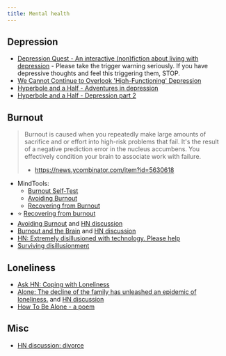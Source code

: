```yaml
---
title: Mental health
---
```

## Depression

- [Depression Quest - An interactive (non)fiction about living with depression](http://www.depressionquest.com/dqfinal.html) - Please take the trigger warning seriously. If you have depressive thoughts and feel this triggering them, STOP.
- [We Cannot Continue to Overlook 'High-Functioning' Depression ](https://themighty.com/2016/05/high-functioning-depression-we-cant-overlook-the-overachievers/)
- [Hyperbole and a Half - Adventures in depression](http://hyperboleandahalf.blogspot.com/2011/10/adventures-in-depression.html)
- [Hyperbole and a Half - Depression part 2](http://hyperboleandahalf.blogspot.com/2013/05/depression-part-two.html)

## Burnout

> Burnout is caused when you repeatedly make large amounts of sacrifice and or effort into high-risk problems that fail. It's the result of a negative prediction error in the nucleus accumbens. You effectively condition your brain to associate work with failure.
>
> - https://news.ycombinator.com/item?id=5630618

- MindTools:
    - [Burnout Self-Test](https://www.mindtools.com/pages/article/newTCS_08.htm)
    - [Avoiding Burnout](https://www.mindtools.com/pages/article/avoiding-burnout.htm)
    - [Recovering from Burnout](https://www.mindtools.com/pages/article/recovering-from-burnout.htm)
- :star: [Recovering from burnout](https://kierantie.com/a/burnout)
- [Avoiding Burnout](https://andrewdumont.me/avoiding-burnout/) and [HN discussion](https://news.ycombinator.com/item?id=5630445)
- [Burnout and the Brain](https://www.psychologicalscience.org/observer/burnout-and-the-brain) and [HN discussion](https://news.ycombinator.com/item?id=20331654)
- [HN: Extremely disillusioned with technology. Please help](https://news.ycombinator.com/item?id=23072333)
- [Surviving disillusionment](https://www.spakhm.com/p/surviving-disillusionment)

## Loneliness

- [Ask HN: Coping with Loneliness](https://news.ycombinator.com/item?id=14800579)
- [Alone: The decline of the family has unleashed an epidemic of loneliness.](https://www.city-journal.org/decline-of-family-loneliness-epidemic) and [HN discussion](https://news.ycombinator.com/item?id=20116699)
- [How To Be Alone - a poem](https://www.youtube.com/watch?v=k7X7sZzSXYs)

## Misc

- [HN discussion: divorce](https://news.ycombinator.com/item?id=29236676)
